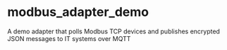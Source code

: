 # modbus_adapter_demo
A demo adapter that polls Modbus TCP devices and publishes encrypted JSON messages to IT systems over MQTT
